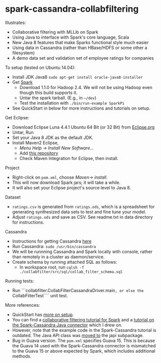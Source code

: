 spark-cassandra-collabfiltering
===============================

Illustrates:
- Collaborative filtering with MLLib on Spark 
- Using  Java to interface with Spark's core language, Scala
- New Java 8 features that make Sparks functional style much easier
- Using data in Cassandra (rather than HBase/HDFS or some other a filesystem)
- A demo data set and validation set of employee ratings for companies 

To setup (tested on Ubuntu 14.04):
- Install JDK Java8 
    ````sudo apt-get install oracle-java8-installer````
- Get [Spark](http://spark.apache.org/downloads.html)
    - Download 1.1.0 for Hadoop 2.4. We will not be using Hadoop even though this build supports it.
    - Untar the spark tarball. (E.g., in ````~/dev````)
    - Test the installation with 
    ````./bin/run-example SparkPi````
- See QuickStart in below for more instructions and tutorials on setup.

Get Eclipse:
- Download Eclipse Luna 4.4.1 Ubuntu 64 Bit (or 32 Bit) from [Eclipse.org](https://eclipse.org/downloads/)
- Untar, Run
- Set your Java 8 JDK as the default JDK.
- Install Maven2 Eclipse, 
    - *Menu Help -> Install New Software…*
    - Add [this repository](http://download.eclipse.org/technology/m2e/releases)
    - Check Maven Integration for Eclipse, then install.

Project 
- Right-click on ````pom.xml````, choose  *Maven-> install*.
- This will now download Spark jars; it will take a while.
- It will also set your Eclipse project's source level to Java 8.

Dataset
- ````ratings.csv```` is generated from ````ratings.ods````, which is a spreadsheet for generating synthesized data sets to test and fine tune your model. 
- Adjust ````ratings.ods```` and save as CSV. See readme.txt in data directory for instructions.
 
Cassandra
- Instructions for getting Cassandra [here](http://www.datastax.com/documentation/cassandra/2.0/cassandra/install/installDeb_t.html)
- Run Cassandra:
````sudo /usr/bin/cassandra````
- We will be runnning Cassandra and Spark locally with console, rather than remotely in a cluster as daemon/service.
- Create schema by running attached SQL as follows:
    - In workspace root, run
     ````cqlsh -f ./collabfilter/src/sql/collab_filter_schema.sql````

Running tests:
-  Run ```collabfilter.CollabFilterCassandraDriver.main````,
or else the ````CollabFilterTest```` unit test.

More references:
- QuickStart has [more on setup](https://spark.apache.org/docs/1.1.0/quick-start.html).
- You can find a [collaborative filtering tutorial for Spark](https://spark.apache.org/docs/1.1.0/mllib-collaborative-filtering.html)  and a [tutorial on the Spark-Cassandra Java connector](http://www.datastax.com/dev/blog/accessing-cassandra-from-spark-in-java) which I drew on.
- However, note that the example code in the Spark-Cassandra tutorial is outdated. The Java API class was [moved to](https://github.com/datastax/spark-cassandra-connector/commit/36ad9cd6c13600144e3e27533587db926e41af2e)  the  japi subpackage.
- Bug in Guava version. The ````pom.xml```` specifies Guava 15. This is because the Guava 14 used with the Spark-Cassandra connector is mismatched to the Guava 15 or above expected by Spark, which includes additional methods.

 


